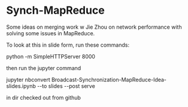# Synch-MapReduce

Some ideas on merging work w Jie Zhou on network performance with solving some issues in MapReduce.

To look at this in slide form, run these commands: 

python -m SimpleHTTPServer 8000 

then run  the jupyter command

jupyter nbconvert Broadcast-Synchronization-MapReduce-Idea-slides.ipynb --to slides --post serve


in dir checked out from github

